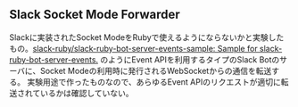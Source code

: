 ## Slack Socket Mode Forwarder

Slackに実装されたSocket ModeをRubyで使えるようにならないかと実験したもの。[slack\-ruby/slack\-ruby\-bot\-server\-events\-sample: Sample for slack\-ruby\-bot\-server\-events\.](https://github.com/slack-ruby/slack-ruby-bot-server-events-sample) のようにEvent APIを利用するタイプのSlack Botのサーバに、Socket Modeの利用時に発行されるWebSocketからの通信を転送する。
実験用途で作ったものなので、あらゆるEvent APIのリクエストが適切に転送されているかは確認していない。
